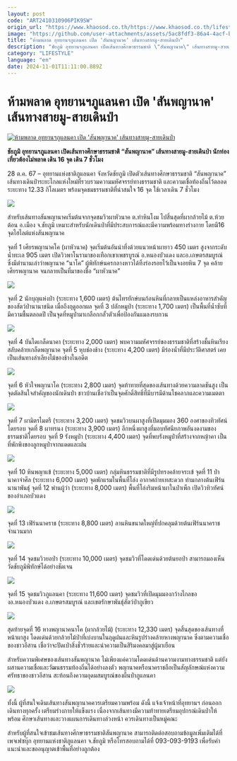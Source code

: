 ```yaml
---
layout: post
code: "ART2410310906PIK9SW"
origin_url: "https://www.khaosod.co.th/https://www.khaosod.co.th/lifestyle/travel/news_9479282"
image: "https://github.com/user-attachments/assets/5ac8fdf3-86a4-4acf-b668-3ae59fe75bc4"
title: "ห้ามพลาด อุทยานฯภูแลนคา เปิด 'สันพญานาค' เส้นทางสายมู-สายเดินป่า"
description: "ชัยภูมิ อุทยานฯภูแลนคา เปิดเส้นทางศึกษาธรรมชาติ \"สันพญานาค\" เส้นทางสายมู-สายเดินป่า นักท่องเที่ยวต้องไม่พลาด เดิน 16 จุด เดิน 7 ชั่วโมง"
category: "LIFESTYLE"
language: "en"
date: 2024-11-01T11:11:00.889Z
---
```


# ห้ามพลาด อุทยานฯภูแลนคา เปิด 'สันพญานาค' เส้นทางสายมู-สายเดินป่า

[![ห้ามพลาด อุทยานฯภูแลนคา เปิด 'สันพญานาค' เส้นทางสายมู-สายเดินป่า](https://www.khaosod.co.th/wpapp/uploads/2024/10/9-121.jpg "ห้ามพลาด อุทยานฯภูแลนคา เปิด 'สันพญานาค' เส้นทางสายมู-สายเดินป่า")](https://www.khaosod.co.th/wpapp/uploads/2024/10/9-121.jpg)

**ชัยภูมิ อุทยานฯภูแลนคา เปิดเส้นทางศึกษาธรรมชาติ “สันพญานาค” เส้นทางสายมู-สายเดินป่า นักท่องเที่ยวต้องไม่พลาด เดิน 16 จุด เดิน 7 ชั่วโมง**

28 ต.ค. 67 – อุทยานแห่งชาติภูแลนคา จังหวัดชัยภูมิ เปิดตัวเส้นทางศึกษาธรรมชาติ “สันพญานาค” เส้นทางเดินป่าระยะไกลแห่งใหม่ที่รวบรวมความมหัศจรรย์ทางธรรมชาติ และความเชื่อท้องถิ่นไว้ตลอดระยะทาง 12.33 กิโลเมตร พร้อมจุดชมธรรมชาติที่น่าสนใจ 16 จุด ใช้เวลาเดิน 7 ชั่วโมง

![](https://www.khaosod.co.th/wpapp/uploads/2024/10/464505290_965445825627252_5729790337930833048_n.jpg)

สำหรับเส้นทางสันพญานาคเริ่มต้นจากจุดชมวิวผาหัวนาค ต.ท่าหินโงม ไปสิ้นสุดที่ผากล้วยไม้ ต.ห้วยต้อน อ.เมือง จ.ชัยภูมิ เหมาะสำหรับนักเดินป่าที่มีประสบการณ์และมีความพร้อมทางร่างกาย โดยมี16 จุดไฮไลต์แห่งสันพญานาค

จุดที่ 1 เศียรพญานาคโค (ผาหัวนาค) จุดเริ่มต้นอันน่าทึ่งด้วยแนวหน้าผายาว 450 เมตร สูงจากระดับน้ำทะเล 905 เมตร เปิดวิวพาโนรามาของเทือกเขาเพชรบูรณ์ อ.หนองบัวแดง และอ.เกษตรสมบูรณ์ ซึ่งมีตำนานเล่าว่าพญานาค “นาโค” ผู้พิทักษ์นครกลางหาวได้ทิ้งร่องรอยไว้เป็นจงอยหิน 7 จุด คล้ายเศียรพญานาค จนกลายเป็นที่มาของชื่อ “ผาหัวนาค”

![](https://www.khaosod.co.th/wpapp/uploads/2024/10/464636293_965443845627450_4462094691760794419_n.jpg)

จุดที่ 2 นักบุญแห่งป่า (ระยะทาง 1,600 เมตร) ต้นไทรยักษ์บนก้อนหินที่กลายเป็นแหล่งอาหารสำคัญของสัตว์ป่านานาชนิด เมื่อถึงฤดูออกผล จุดที่ 3 ปลักหมูป่า (ระยะทาง 1,700 เมตร) เป็นพื้นที่น้ำซับที่มีความชื้นตลอดปี เป็นจุดที่หมูป่ามาเกลือกกลั้วตัวเพื่อป้องกันแมลงรบกวน

![](https://www.khaosod.co.th/wpapp/uploads/2024/10/464643057_965445865627248_2598592789435348400_n.jpg)

จุดที่ 4 บันไดเกล็ดนาคา (ระยะทาง 2,000 เมตร) พบความมหัศจรรย์ของธรรมชาติที่สร้างชั้นหินเรียงสลับคล้ายเกล็ดพญานาค จุดที่ 5 หุบช่องช้าง (ระยะทาง 4,200 เมตร) มีร่องน้ำที่มีประวัติศาสตร์ เคยเป็นเส้นทางลำเลียงไม้ของช้างในอดีต

![](https://www.khaosod.co.th/wpapp/uploads/2024/10/อทยานภแลนคา_16.jpg)

จุดที่ 6 หัวใจพญานาโค (ระยะทาง 2,800 เมตร) จุดท้าทายที่สุดของเส้นทางด้วยความลาดชันสูง เป็นจุดตัดสินใจสำคัญของนักเดินป่า ชาวบ้านเชื่อว่าเป็นจุดศักดิ์สิทธิ์ที่มีบารมีด้านโชคลาภและความเมตตา

![](https://www.khaosod.co.th/wpapp/uploads/2024/10/อทยานภแลนคา_15.jpg)

จุดที่ 7 ผามิตรไมตรี (ระยะทาง 3,200 เมตร) จุดชมวิวบนผาสูงที่เปิดมุมมอง 360 องศาของทิวทัศน์โดยรอบ จุดที่ 8 ผาทรนง (ระยะทาง 3,900 เมตร) อีกหนึ่งผาสูงที่มอบทัศนียภาพอันงดงามของธรรมชาติโดยรอบ จุดที่ 9 รังหมูป่า (ระยะทาง 4,400 เมตร) จุดที่พบรังหมูป่าที่สร้างจากหญ้าคา เป็นที่พักพิงของลูกหมูป่าจากแดดและฝน

![](https://www.khaosod.co.th/wpapp/uploads/2024/10/อทยานภแลนคา_14.jpg)

จุดที่ 10 หินพญาแข้ (ระยะทาง 5,000 เมตร) กลุ่มหินธรรมชาติที่มีรูปทรงคล้ายจระเข้ จุดที่ 11 ป่านาคาจำศีล (ระยะทาง 6,000 เมตร) จุดพักแรมในพื้นที่โล่ง อากาศถ่ายเทสะดวก ท่ามกลางต้นเฟิร์นนานาพันธุ์ จุดที่ 12 พ่านผู้ว่า (ระยะทาง 8,000 เมตร) พื้นที่โล่งริมหน้าผาในป่าเพ็ก เปิดวิวทิวทัศน์ของอำเภอบัวแดง

![](https://www.khaosod.co.th/wpapp/uploads/2024/10/อทยานภแลนคา_8.jpg)

จุดที่ 13 เฟิร์นนาคราช (ระยะทาง 8,800 เมตร) ลานหินขนาดใหญ่ที่ปกคลุมด้วยต้นเฟิร์นนาคราชจำนวนมาก

![](https://www.khaosod.co.th/wpapp/uploads/2024/10/อทยานภแลนคา_8.jpg)

จุดที่ 14 จุดชมวิวยอป่า (ระยะทาง 10,000 เมตร) จุดชมวิวที่โดดเด่นด้วยต้นยอป่า สามารถมองเห็นวัดชัยภูมิพิทักษ์ได้อย่างชัดเจน

![](https://www.khaosod.co.th/wpapp/uploads/2024/10/อทยานภแลนคา_7.jpg)

จุดที่ 15 จุดชมวิวภูแลนคา (ระยะทาง 11,600 เมตร) จุดชมวิวที่เปิดมุมมองกว้างไกลของอ.หนองบัวแดง อ.เกษตรสมบูรณ์ และเขตรักษาพันธุ์สัตว์ป่าภูเขียว

![](https://www.khaosod.co.th/wpapp/uploads/2024/10/อทยานภแลนคา_6.jpg)

สุดท้ายจุดที่ 16 หางพญานาคนาโค (ผากล้วยไม้) (ระยะทาง 12,330 เมตร) จุดสิ้นสุดของเส้นทางที่หน้าผาสูง โดดเด่นด้วยกล้วยไม้ป่าที่เบ่งบานในฤดูฝนและหินรูปร่างคล้ายหางพญานาค ซึ่งตามความเชื่อของชาวอีสาน เชื่อว่าจะปัดเป่าสิ่งชั่วร้ายและนำความเป็นสิริมงคลมาสู่ผู้มาเยือน

สำหรับความพิเศษของเส้นทางสันพญานาค ไม่เพียงแค่ความโดดเด่นด้านความงามทางธรรมชาติ แต่ยังผสานความเชื่อและวัฒนธรรมท้องถิ่นได้อย่างลงตัว พญานาคหรือนาคราชถือเป็นสัญลักษณ์แห่งความศรัทธาของชาวอีสาน สะท้อนถึงความอุดมสมบูรณ์ของผืนป่าภูแลนคา

![](https://www.khaosod.co.th/wpapp/uploads/2024/10/464737442_965445572293944_3115258032823919180_n.jpg)

ทั้งนี้ ผู้ที่สนใจเดินเส้นทางสันพญานาคควรเตรียมความพร้อม ดังนี้ แจ้งเจ้าหน้าที่อุทยานฯ ก่อนออกเดินทางทุกครั้ง เตรียมร่างกายให้แข็งแรง เนื่องจากเส้นทางมีความท้าทายเตรียมอุปกรณ์เดินป่าให้พร้อม ศึกษาเส้นทางและวางแผนการเดินทางล่วงหน้า ควรเดินทางเป็นหมู่คณะ

สำหรับผู้ที่สนใจเข้าชมเส้นทางศึกษาธรรมชาติสันพญานาค สามารถติดต่อสอบถามข้อมูลเพิ่มเติมได้ที่ เพจเฟซบุ๊ก อุทยานแห่งชาติภูแลนคา จ.ชัยภูมิ หรือโทรสอบถามได้ที่ 093-093-9193 เพื่อรับคำแนะนำและขออนุญาตเข้าพื้นที่อย่างถูกต้อง